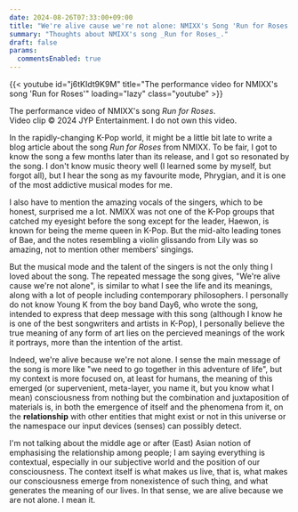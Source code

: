 ```yaml
---
date: 2024-08-26T07:33:00+09:00
title: "We're alive cause we're not alone: NMIXX's Song 'Run for Roses'"
summary: "Thoughts about NMIXX's song _Run for Roses_."
draft: false
params:
  commentsEnabled: true
---
```

{{< youtube id="j6tKIdt9K9M" title="The performance video for NMIXX's song 'Run for Roses'" loading="lazy" class="youtube" >}}
<figcaption>The performance video of NMIXX's song <i>Run for Roses</i>.<br />Video clip &copy; 2024 JYP Entertainment. I do not own this video.</figcaption>

In the rapidly-changing K-Pop world, it might be a little bit late to write a blog article about the song _Run for Roses_ from NMIXX. To be fair, I got to know the song a few months later than its release, and I got so resonated by the song. I don't know music theory well (I learned some by myself, but forgot all), but I hear the song as my favourite mode, Phrygian, and it is one of the most addictive musical modes for me.

I also have to mention the amazing vocals of the singers, which to be honest, surprised me a lot. NMIXX was not one of the K-Pop groups that catched my eyesight before the song except for the leader, Haewon, is known for being the meme queen in K-Pop. But the mid-alto leading tones of Bae, and the notes resembling a violin glissando from Lily was so amazing, not to mention other members' singings.

But the musical mode and the talent of the singers is not the only thing I loved about the song. The repeated message the song gives, "We're alive cause we're not alone", is similar to what I see the life and its meanings, along with a lot of people including contemporary philosophers. I personally do not know Young K from the boy band Day6, who wrote the song, intended to express that deep message with this song (although I know he is one of the best songwriters and artists in K-Pop), I personally believe the true meaning of any form of art lies on the percieved meanings of the work it portrays, more than the intention of the artist.

Indeed, we're alive because we're not alone. I sense the main message of the song is more like "we need to go together in this adventure of life", but my context is more focused on, at least for humans, the meaning of this emerged (or supervenient, meta-layer, you name it, but you know what I mean) consciousness from nothing but the combination and juxtaposition of materials is, in both the emergence of itself and the phenomena from it, on the **relationship** with other entities that might exist or not in this universe or the namespace our input devices (senses) can possibly detect.

I'm not talking about the middle age or after (East) Asian notion of emphasising the relationship among people; I am saying everything is contextual, especially in our subjective world and the position of our consciousness. The context itself is what makes us live, that is, what makes our consciousness emerge from nonexistence of such thing, and what generates the meaning of our lives. In that sense, we are alive because we are not alone. I mean it.
